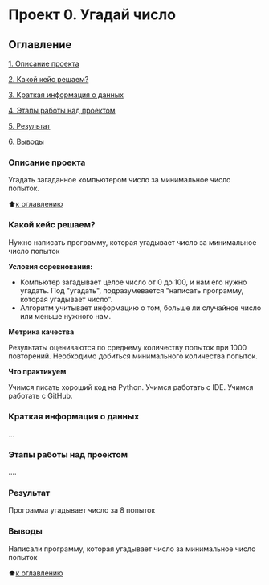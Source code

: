 # Проект 0. Угадай число

## Оглавление
[1. Описание проекта](https://github.com/Dennissn/sf_data_science/tree/main/project_0/#Описание-проекта)

[2. Какой кейс решаем?](https://github.com/Dennissn/sf_data_science/tree/main/project_0/#Какой-кейс-решаем)

[3. Краткая информация о данных](https://github.com/Dennissn/sf_data_science/tree/main/project_0/#Краткая-информация-о-данных)

[4. Этапы работы над проектом](https://github.com/Dennissn/sf_data_science/tree/main/project_0/#Этапы-работы-над-проектом)

[5. Результат](https://github.com/Dennissn/sf_data_science/tree/main/project_0/#Результат)

[6. Выводы](https://github.com/Dennissn/sf_data_science/tree/main/project_0/#Выводы)

### Описание проекта
Угадать загаданное компьютером число за минимальное число попыток.

:arrow_up:[к оглавлению](https://github.com/Dennissn/sf_data_science/tree/main/project_0/#Оглавление)

### Какой кейс решаем?
Нужно написать программу, которая угадывает число за минимальное число попыток

**Условия соревнования:**
- Компьютер загадывает целое число от 0 до 100, и нам его нужно угадать. Под "угадать", подразумевается "написать программу, которая угадывает число".
- Алгоритм учитывает информацию о том, больше ли случайное число или меньше нужного нам.

**Метрика качества**

Результаты оцениваются по среднему количеству попыток при 1000 повторений. Необходимо добиться минимального количества попыток.

**Что практикуем**

Учимся писать хороший код на Python.
Учимся работать с IDE.
Учимся работать с GitHub.


### Краткая информация о данных
...

### Этапы работы над проектом
....

### Результат
Программа угадывает число за 8 попыток

### Выводы
Написали программу, которая угадывает число за минимальное число попыток

:arrow_up:[к оглавлению](https://github.com/Dennissn/sf_data_science/tree/main/project_0/#Оглавление)
